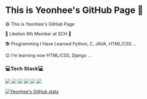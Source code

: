 # This is Yeonhee's GitHub Page 👋

</div>

😄 This is Yeonhee's GitHub Page

🦁 Likelion 9th Member at SCH 🦁

📚 Programming I Have Learned Python, C, JAVA, HTML/CSS ...

😉 I'm learning now HTML/CSS, Django ...
<div/>


### 💻**Tech Stack**💻
<img src="https://img.shields.io/badge/Python-3776ab?style=flat-square&logo=Python&logoColor=white"/>
<img src="https://img.shields.io/badge/C-A8B9CC?style=flat-square&logo=C&logoColor=white"/>
<img src="https://img.shields.io/badge/Java-007396?style=flat-square&logo=Java&logoColor=white"/>
<img src="https://img.shields.io/badge/HTML5-E34f26?style=flat-square&logo=HTML5&logoColor=white"/>
<img src="https://img.shields.io/badge/CSS3-1572B6?style=flat-square&logo=CSS3&logoColor=white"/>
<img src="https://img.shields.io/badge/Django-092E20?style=flat-square&logo=Django&logoColor=white"/>

[![Yeonhee's GitHub stats](https://github-readme-stats.vercel.app/api?username=yyeonhee)](https://github.com/yyeonhee/github-readme-stats)
